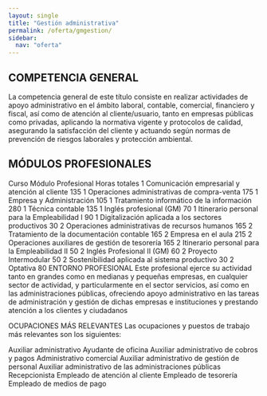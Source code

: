 ```yaml
---
layout: single
title: "Gestión administrativa"
permalink: /oferta/gmgestion/
sidebar:
  nav: "oferta"
---
```

## COMPETENCIA GENERAL
La competencia general de este título consiste en realizar actividades de apoyo administrativo en el ámbito laboral, contable, comercial, financiero y fiscal, así como de atención al cliente/usuario, tanto en empresas públicas como privadas, aplicando la normativa vigente y protocolos de calidad, asegurando la satisfacción del cliente y actuando según normas de prevención de riesgos laborales y protección ambiental.

## MÓDULOS PROFESIONALES
Curso	Módulo Profesional	Horas totales
1	Comunicación empresarial y atención al cliente	135
1	Operaciones administrativas de compra-venta	175
1	Empresa y Administración	105
1	Tratamiento informático de la información	280
1	Técnica contable	135
1	Inglés profesional (GM)	70
1	Itinerario personal para la Empleabilidad I	90
1	Digitalización aplicada a los sectores productivos	30
2	Operaciones administrativas de recursos humanos	165
2	Tratamiento de la documentación contable	165
2	Empresa en el aula	215
2	Operaciones auxiliares de gestión de tesorería	165
2	Itinerario personal para la Empleabilidad II	50
2	Inglés Profesional II (GM)	60
2	Proyecto Intermodular	50
2	Sostenibilidad aplicada al sistema productivo	30
2	Optativa	80
ENTORNO PROFESIONAL
Este profesional ejerce su actividad tanto en grandes como en medianas y pequeñas empresas, en cualquier sector de actividad, y particularmente en el sector servicios, así como en las administraciones públicas, ofreciendo apoyo administrativo en las tareas de administración y gestión de dichas empresas e instituciones y prestando atención a los clientes y ciudadanos

OCUPACIONES MÁS RELEVANTES
Las ocupaciones y puestos de trabajo más relevantes son los siguientes:

Auxiliar administrativo
Ayudante de oficina
Auxiliar administrativo de cobros y pagos
Administrativo comercial
Auxiliar administrativo de gestión de personal
Auxiliar administrativo de las administraciones públicas
Recepcionista
Empleado de atención al cliente
Empleado de tesorería
Empleado de medios de pago
